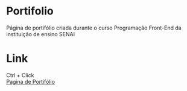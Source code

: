 # Portifolio
Página de portifólio criada durante o curso Programação Front-End da instituição de ensino SENAI
<h1>Link</h1>
Ctrl + Click<br>
<a href="https://ruimaraquiles.github.io/Portifolio/">Pagina de Portifólio</a>
